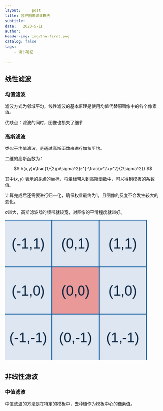 ```yaml
---
layout:     post
title: 各种图像滤波算法
subtitle:   
date:   2023-5-11   
author:     
header-img: img/the-first.png
catalog: false
tags:
    - 读书笔记

---
```


## 线性滤波

### 均值滤波

滤波方式为邻域平均，线性滤波的基本原理是使用均值代替原图像中的各个像素值。

优缺点：滤波的同时，图像也损失了细节

### 高斯滤波

类似于均值滤波，是通过高斯函数来进行加权平均。

二维的高斯函数为：

$$
h(x,y)=\frac{1}{2\pi\sigma^2}e^{-\frac{x^2+y^2}{2\sigma^2}}
$$

其中$(x,y)$ 表示的是点的坐标，将坐标带入到高斯函数中，可以得到模板的系数值。

计算完成后还需要进行归一化，确保权重最终为1，且图像的灰度不会发生较大的变化。

σ越大，高斯滤波器的频带就较宽，对图像的平滑程度就越好。

![](assets/2023-05-15-00-44-33-image.png)

## 非线性滤波

### 中值滤波

中值滤波的方法是在特定的模板中，去种植作为模板中心的像素值。